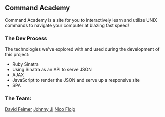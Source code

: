 ## Command Academy

Command Academy is a site for you to interactively learn and utilize UNIX commands to navigate your computer at blazing fast speed!

### The Dev Process

The technologies we've explored with and used during the development of this project:

- Ruby Sinatra
- Using Sinatra as an API to serve JSON
- AJAX
- JavaScript to render the JSON and serve up a responsive site
- SPA

### The Team:

[David Feimer](https://github.com/daxander)
[Johnny Ji](http://www.johnnyji.com/)
[Nico Flojo](https://https://github.com/nicoflojo)
